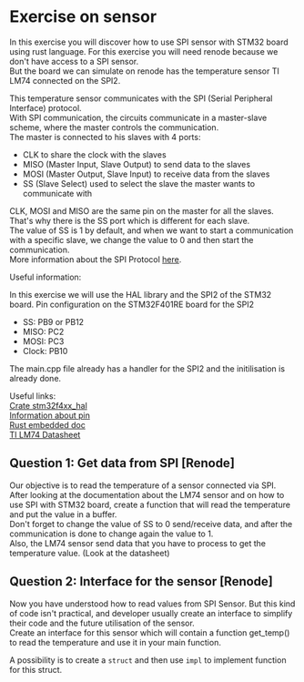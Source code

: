# Exercise on sensor

In this exercise you will discover how to use SPI sensor with STM32 board using rust language.
For this exercise you will need renode because we don't have access to a SPI sensor.  
But the board we can simulate on renode has the temperature sensor TI LM74 connected on the SPI2.

This temperature sensor communicates with the SPI (Serial Peripheral Interface) protocol.  
With SPI communication, the circuits communicate in a master-slave scheme, where the master controls the communication.  
The master is connected to his slaves with 4 ports:

- CLK to share the clock with the slaves
- MISO (Master Input, Slave Output) to send data to the slaves
- MOSI (Master Output, Slave Input) to receive data from the slaves
- SS (Slave Select) used to select the slave the master wants to communicate with

CLK, MOSI and MISO are the same pin on the master for all the slaves.
That's why there is the SS port which is different for each slave.  
The value of SS is 1 by default, and when we want to start a communication with a specific slave, we change the value to 0 and then start the communication.  
More information about the SPI Protocol [here](https://www.circuitbasics.com/basics-of-the-spi-communication-protocol/).

Useful information:  

In this exercise we will use the HAL library and the SPI2 of the STM32 board.
Pin configuration on the STM32F401RE board for the SPI2

- SS: PB9 or PB12  
- MISO: PC2  
- MOSI: PC3  
- Clock: PB10  

The main.cpp file already has a handler for the SPI2 and the initilisation is already done.

Useful links:  
[Crate stm32f4xx_hal](https://docs.rs/stm32f4xx-hal/latest/stm32f4xx_hal/)  
[Information about pin](https://os.mbed.com/platforms/ST-Nucleo-F401RE/)  
[Rust embedded doc](https://docs.rust-embedded.org/book/intro/index.html/)  
[TI LM74 Datasheet](https://pdf1.alldatasheet.net/datasheet-pdf/view/9026/NSC/LM74.html)  

## Question 1: Get data from SPI [Renode]

Our objective is to read the temperature of a sensor connected via SPI.  
After looking at the documentation about the LM74 sensor and on how to use SPI with STM32 board,
create a function that will read the temperature and put the value in a buffer.  
Don't forget to change the value of SS to 0 send/receive data, and after the communication is done to change again the value to 1.  
Also, the LM74 sensor send data that you have to process to get the temperature value. (Look at the datasheet)  

## Question 2: Interface for the sensor [Renode]

Now you have understood how to read values from SPI Sensor.
But this kind of code isn't practical, and developer usually create an interface to simplify their code and the future utilisation of the sensor.  
Create an interface for this sensor which will contain a function get_temp() to read the temperature and use it in your main function.

A possibility is to create a `struct` and then use `impl` to implement function for this struct.
